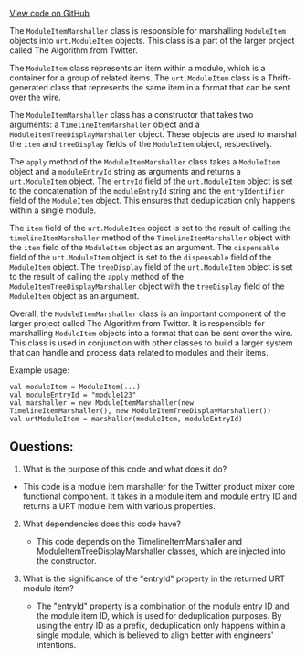 [View code on GitHub](https://github.com/misbahsy/the-algorithm/product-mixer/core/src/main/scala/com/twitter/product_mixer/core/functional_component/marshaller/response/urt/ModuleItemMarshaller.scala)

The `ModuleItemMarshaller` class is responsible for marshalling `ModuleItem` objects into `urt.ModuleItem` objects. This class is a part of the larger project called The Algorithm from Twitter. 

The `ModuleItem` class represents an item within a module, which is a container for a group of related items. The `urt.ModuleItem` class is a Thrift-generated class that represents the same item in a format that can be sent over the wire. 

The `ModuleItemMarshaller` class has a constructor that takes two arguments: a `TimelineItemMarshaller` object and a `ModuleItemTreeDisplayMarshaller` object. These objects are used to marshal the `item` and `treeDisplay` fields of the `ModuleItem` object, respectively. 

The `apply` method of the `ModuleItemMarshaller` class takes a `ModuleItem` object and a `moduleEntryId` string as arguments and returns a `urt.ModuleItem` object. The `entryId` field of the `urt.ModuleItem` object is set to the concatenation of the `moduleEntryId` string and the `entryIdentifier` field of the `ModuleItem` object. This ensures that deduplication only happens within a single module. 

The `item` field of the `urt.ModuleItem` object is set to the result of calling the `timelineItemMarshaller` method of the `TimelineItemMarshaller` object with the `item` field of the `ModuleItem` object as an argument. The `dispensable` field of the `urt.ModuleItem` object is set to the `dispensable` field of the `ModuleItem` object. The `treeDisplay` field of the `urt.ModuleItem` object is set to the result of calling the `apply` method of the `ModuleItemTreeDisplayMarshaller` object with the `treeDisplay` field of the `ModuleItem` object as an argument. 

Overall, the `ModuleItemMarshaller` class is an important component of the larger project called The Algorithm from Twitter. It is responsible for marshalling `ModuleItem` objects into a format that can be sent over the wire. This class is used in conjunction with other classes to build a larger system that can handle and process data related to modules and their items. 

Example usage:

```
val moduleItem = ModuleItem(...)
val moduleEntryId = "module123"
val marshaller = new ModuleItemMarshaller(new TimelineItemMarshaller(), new ModuleItemTreeDisplayMarshaller())
val urtModuleItem = marshaller(moduleItem, moduleEntryId)
```
## Questions: 
 1. What is the purpose of this code and what does it do?
   - This code is a module item marshaller for the Twitter product mixer core functional component. It takes in a module item and module entry ID and returns a URT module item with various properties.

2. What dependencies does this code have?
   - This code depends on the TimelineItemMarshaller and ModuleItemTreeDisplayMarshaller classes, which are injected into the constructor.

3. What is the significance of the "entryId" property in the returned URT module item?
   - The "entryId" property is a combination of the module entry ID and the module item ID, which is used for deduplication purposes. By using the entry ID as a prefix, deduplication only happens within a single module, which is believed to align better with engineers' intentions.